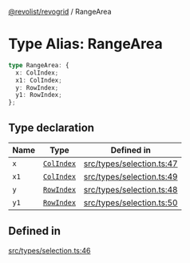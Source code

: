 [@revolist/revogrid](README.md) / RangeArea

# Type Alias: RangeArea

```ts
type RangeArea: {
  x: ColIndex;
  x1: ColIndex;
  y: RowIndex;
  y1: RowIndex;
};
```

## Type declaration

| Name | Type | Defined in |
| ------ | ------ | ------ |
| `x` | [`ColIndex`](TypeAlias.ColIndex.md) | [src/types/selection.ts:47](https://github.com/revolist/revogrid/blob/a84fead7f1878a976ea465cbf9b4f0472345b7b1/src/types/selection.ts#L47) |
| `x1` | [`ColIndex`](TypeAlias.ColIndex.md) | [src/types/selection.ts:49](https://github.com/revolist/revogrid/blob/a84fead7f1878a976ea465cbf9b4f0472345b7b1/src/types/selection.ts#L49) |
| `y` | [`RowIndex`](TypeAlias.RowIndex.md) | [src/types/selection.ts:48](https://github.com/revolist/revogrid/blob/a84fead7f1878a976ea465cbf9b4f0472345b7b1/src/types/selection.ts#L48) |
| `y1` | [`RowIndex`](TypeAlias.RowIndex.md) | [src/types/selection.ts:50](https://github.com/revolist/revogrid/blob/a84fead7f1878a976ea465cbf9b4f0472345b7b1/src/types/selection.ts#L50) |

## Defined in

[src/types/selection.ts:46](https://github.com/revolist/revogrid/blob/a84fead7f1878a976ea465cbf9b4f0472345b7b1/src/types/selection.ts#L46)
